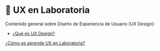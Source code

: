 # 💛 UX en Laboratoria

Contenido general sobre Diseño de Experiencia de Usuario (UX Design):

* [¿Qué es UX Design?](https://coda.io/d/Bootcamp-UX-Contenido\_dqkqk2rV9Z2/Intro-al-UX\_suXPw#\_lufVU)

[¿Cómo se aprende UX en Laboratoria?](https://www.youtube.com/watch?v=MW2qV3oZtCw\&feature=youtu.be)
